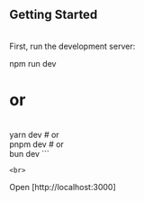 ## Getting Started
<br>
First, run the development server:
<br>
npm run dev
# or

<br>
yarn dev
# or

<br>
pnpm dev
# or
<br>
bun dev
```

    <br>
Open [http://localhost:3000]
 